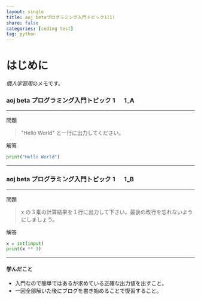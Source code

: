 ```yaml
---
layout: single
title: aoj betaプログラミング入門トピック1(1)
share: false
categories: [coding test]
tag: python
---
```


# はじめに

*個人学習用*のメモです。

### aoj beta プログラミング入門トピック 1 　 1_A

---

問題

> "Hello World" と一行に出力してください。

解答

```python
print("Hello World")
```

---

### aoj beta プログラミング入門トピック 1 　 1_B

---

問題

> x の３乗の計算結果を１行に出力して下さい。最後の改行を忘れないようにしましょう。

解答

```python
x = int(input)
print(x ** 3)
```

---

#### 学んだこと

- 入門なので簡単ではあるが求めている正確な出力値を出すこと。
- 一回全部解いた後にブログを書き始めることで復習すること。
